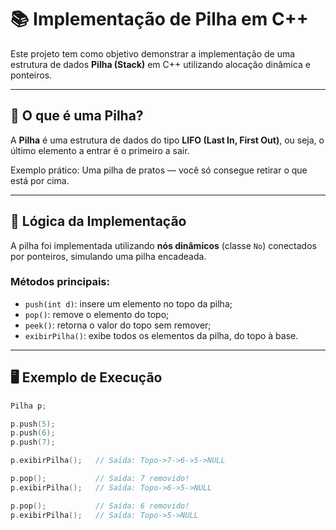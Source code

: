# 📚 Implementação de Pilha em C++

Este projeto tem como objetivo demonstrar a implementação de uma estrutura de dados **Pilha (Stack)** em C++ utilizando alocação dinâmica e ponteiros.

---

## 📌 O que é uma Pilha?

A **Pilha** é uma estrutura de dados do tipo **LIFO (Last In, First Out)**, ou seja, o último elemento a entrar é o primeiro a sair.

Exemplo prático: Uma pilha de pratos — você só consegue retirar o que está por cima.

---

## 🧠 Lógica da Implementação

A pilha foi implementada utilizando **nós dinâmicos** (classe `No`) conectados por ponteiros, simulando uma pilha encadeada.

### Métodos principais:

- `push(int d)`: insere um elemento no topo da pilha;
- `pop()`: remove o elemento do topo;
- `peek()`: retorna o valor do topo sem remover;
- `exibirPilha()`: exibe todos os elementos da pilha, do topo à base.

---

## 🖥️ Exemplo de Execução

```cpp
Pilha p;

p.push(5);
p.push(6);
p.push(7);

p.exibirPilha();   // Saída: Topo->7->6->5->NULL

p.pop();           // Saída: 7 removido!
p.exibirPilha();   // Saída: Topo->6->5->NULL

p.pop();           // Saída: 6 removido!
p.exibirPilha();   // Saída: Topo->5->NULL
